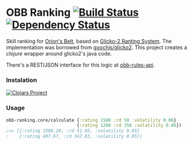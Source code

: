 OBB Ranking [![Build Status](https://travis-ci.org/orionsbelt-battlegrounds/obb-ranking.svg?branch=master)](https://travis-ci.org/orionsbelt-battlegrounds/obb-ranking) [![Dependency Status](https://www.versioneye.com/user/projects/5452512630a8fe03a7000007/badge.svg?style=flat)](https://www.versioneye.com/user/projects/5452512630a8fe03a7000007)
===========

Skill ranking for [Orion's Belt](https://github.com/orionsbelt-battlegrounds), based on [Glicko-2 Ranting System](http://www.glicko.net/glicko/glicko2.pdf/). The implementation was borrowed from [goochjs/glicko2](https://github.com/goochjs/glicko2). This project creates a _clojure_ wrapper around glicko2's java code.

There's a REST/JSON interface for this logic at [obb-rules-api](https://github.com/orionsbelt-battlegrounds/obb-rules-api).

### Instalation

[![Clojars Project](http://clojars.org/obb-ranking/latest-version.svg)](http://clojars.org/obb-ranking)

### Usage

```clojure
obb-ranking.core/calculate {:rating 1500 :rd 50 :volatility 0.06}
                           {:rating 1200 :rd 350 :volatility 0.06})
;=> [{:rating 1500.20, :rd 51.05, :volatility 0.05}
;    {:rating 497.67, :rd 347.83, :volatility 0.05}]
```
